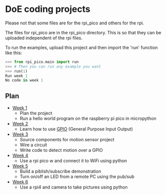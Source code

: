 # DoE coding projects

Please not that some files are for the rpi_pico and others for the rpi.

The files for rpi_pico are in the rpi_pico directory.  This is so that they can be uploaded independent of the rpi files.

To run the examples, upload this project and then import the 'run' function like this:

```python
>>> from rpi_pico.main import run
>>> # Then you can run any example you want
>>> run(1)
Run week 1
No code in week 1
```

## Plan
- [Week 1](./rpi_pico/Week_1/Week_1.md)
    - Plan the project
    - Run a hello world program on the raspberry pi pico in micropython
- [Week 2](./rpi_pico/Week_2/Week_2.md)
    - Learn how to use [GPIO](https://en.wikipedia.org/wiki/General-purpose_input/output#:~:text=A%20general%2Dpurpose%20input%2Foutput,and%20is%20controllable%20by%20software.)
    (General Purpose Input Output)
- [Week 3](./rpi_pico/Week_3/Week_3.md)
    - Source components for motion sensor project 
    - Wire a circuit 
    - Write code to detect motion over a GPIO
- [Week 4](./rpi_pico/Week_4/Week_4.md)
    - Use a rpi pico w and connect it to WiFi using python
- [Week 5](./rpi_pico/Week_5/Week_5.md)
    - Build a piblish/subscribe demonstration
    - Turn on/off an LED from a remote PC using the pub/sub
- [Week 6](./Week_6/Week_6.md)
    - Use a rpi4 and camera to take pictures using python